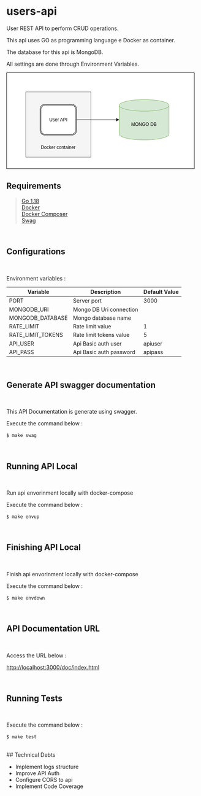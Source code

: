 # users-api

User REST API to perform CRUD operations.

This api uses GO as programming language e Docker as container.

The database for this api is MongoDB.

All settings are done through Environment Variables.

![User Api](./local/images/userapi.png)

## Requirements

>  [Go 1.18](https://go.dev/doc/install)   
>  [Docker](https://docs.docker.com/engine/install/)   
>  [Docker Composer](https://docs.docker.com/compose/install/)   
>  [Swag](https://github.com/swaggo/swag/cmd/swag)

<br/>

## Configurations
<br/>

Environment variables :

Variable          | Description                          | Default Value |
------------------|--------------------------------------|---------------|
PORT              |  Server port                         |   3000        |
MONGODB_URI       |  Mongo DB Uri connection             |               |
MONGODB_DATABASE  |  Mongo database name                 |               |
RATE_LIMIT        |  Rate limit value                    |   1           |  
RATE_LIMIT_TOKENS |  Rate limit tokens value             |   5           |  
API_USER          |  Api Basic auth user                 |   apiuser     | 
API_PASS          |  Api Basic auth password             |   apipass     | 

<br/>

## Generate API swagger documentation
<br/>

This API Documentation is generate using swagger.

Execute the command below :
```
$ make swag
```

<br/>

## Running API Local
<br/>

Run api envorinment locally with docker-compose

Execute the command below :

```
$ make envup
```
<br/>

## Finishing API Local
<br/>


Finish api envorinment locally with docker-compose

Execute the command below :

```
$ make envdown
```
<br/>

## API Documentation URL
<br/>

Access the URL below :

[http://localhost:3000/doc/index.html](http://localhost:3000/doc/index.html)


<br/>

## Running Tests
<br/>

Execute the command below :

```
$ make test
```

<br/>
## Technical Debts
<br/>

- Implement logs structure
- Improve API Auth
- Configure CORS to api
- Implement Code Coverage

